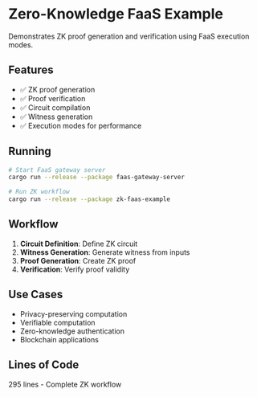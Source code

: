 # Zero-Knowledge FaaS Example

Demonstrates ZK proof generation and verification using FaaS execution modes.

## Features

- ✅ ZK proof generation
- ✅ Proof verification
- ✅ Circuit compilation
- ✅ Witness generation
- ✅ Execution modes for performance

## Running

```bash
# Start FaaS gateway server
cargo run --release --package faas-gateway-server

# Run ZK workflow
cargo run --release --package zk-faas-example
```

## Workflow

1. **Circuit Definition**: Define ZK circuit
2. **Witness Generation**: Generate witness from inputs
3. **Proof Generation**: Create ZK proof
4. **Verification**: Verify proof validity

## Use Cases

- Privacy-preserving computation
- Verifiable computation
- Zero-knowledge authentication
- Blockchain applications

## Lines of Code

295 lines - Complete ZK workflow
